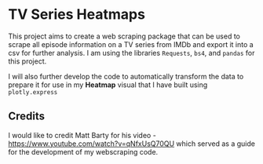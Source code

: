 # TV Series Heatmaps
This project aims to create a web scraping package that can be used to scrape all episode information on a TV series from IMDb and export it into a csv for further analysis. I am using the libraries `Requests`, `bs4`, and `pandas` for this project. 

I will also further develop the code to automatically transform the data to prepare it for use in my **Heatmap** visual that I have built using `plotly.express`

## Credits
I would like to credit Matt Barty for his video - https://www.youtube.com/watch?v=qNfxUsQ70QU which served as a guide for the development of my webscraping code.
